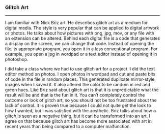 <h3>Glitch Art</h3>
<hr />
<p>
I am familiar with Nick Briz art. He describes glitch art as a medium for digital media. The style is very popular that can be applied to digital artwork or photos. He talks about how pictures with png, jpg, mov, or any file with an extension can be altered. Behind each digital file is a code that generates a display on the screen, we can change that code. Instead of opening the file its appropriate program, you open it in a less conventional program. For example, you open a jpg in wordpad or a text editor instead of opening it in photoshop. 
</p>
<p>
I did take a class where we had to use glitch art for a project. I did the text editor method on photos. I open photos in wordpad and cut and paste bits of code in the file in random places. This generated duplicate mirror-style images when I saved it. It also altered the color to be random in red and green hues. Like Briz said about glitch art is that it is unpredictable what the result will be and that is the fun in it. You can’t completely control the outcome or look of glitch art, so you should not be too frustrated about the lack of control. It is proven true because I could not quite get the look to how I wanted, but I was satisfied with the aesthetic. Briz talks about how a glitch is seen as a negative thing, but it can be transformed into an art. I agree on that because glitch art has become more associated with art in recent years than being compared to a computer malfunction.
</p>